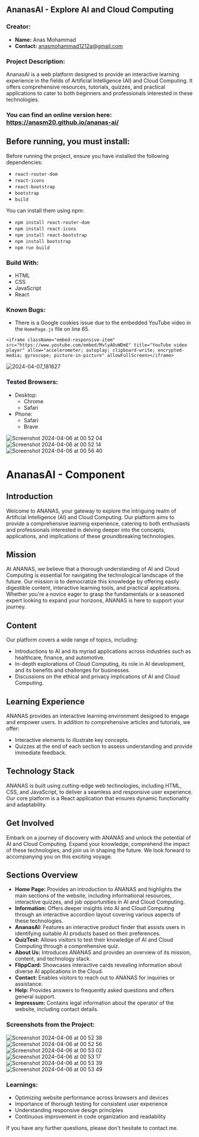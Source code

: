 ## AnanasAI - Explore AI and Cloud Computing

### Creator:
- **Name:** Anas Mohammad
- **Contact:** anasmohammad1212a@gmail.com

### Project Description:
AnanasAI is a web platform designed to provide an interactive learning experience in the fields of Artificial Intelligence (AI) and Cloud Computing. It offers comprehensive resources, tutorials, quizzes, and practical applications to cater to both beginners and professionals interested in these technologies.
### You can find an online version here: https://anasm20.github.io/ananas-ai/

## Before running, you must install:
Before running the project, ensure you have installed the following dependencies:
- `react-router-dom`
- `react-icons`
- `react-bootstrap`
- `bootstrap`
- `build`


You can install them using npm:
- `npm install react-router-dom`
- `npm install react-icons`
- `npm install react-bootstrap`
- `npm install bootstrap`
- `npm run build`


### Build With:
- HTML
- CSS
- JavaScript
- React

### Known Bugs:
- There is a Google cookies issue due to the embedded YouTube video in the `HomePage.js` file on line 65.
  
```
<iframe className="embed-responsive-item" src="https://www.youtube.com/embed/MvlyAOuWDmE" title="YouTube video player" allow="accelerometer; autoplay; clipboard-write; encrypted-media; gyroscope; picture-in-picture" allowFullScreen></iframe>
```
![2024-04-07_181627](https://github.com/anasm20/ananas-ai/assets/112882511/25d881e2-2106-4608-ad6b-87792c7328e2)


### Tested Browsers:
- Desktop:
  - Chrome
  - Safari
- Phone:
  - Safari
  - Brave


![Screenshot 2024-04-06 at 00 52 04](https://github.com/anasm20/ananas/assets/112882511/2f88cf29-8681-4c75-af74-6f63e5d13d27)
![Screenshot 2024-04-06 at 00 52 14](https://github.com/anasm20/ananas/assets/112882511/74acb9d6-4a7c-419e-a8fa-1b8dd2ddde66)
![Screenshot 2024-04-06 at 00 56 40](https://github.com/anasm20/ananas/assets/112882511/1a69d4eb-ce0a-44a7-9819-18d878e1eb30)

# AnanasAI - Component

## Introduction
Welcome to ANANAS, your gateway to explore the intriguing realm of Artificial Intelligence (AI) and Cloud Computing. Our platform aims to provide a comprehensive learning experience, catering to both enthusiasts and professionals interested in delving deeper into the concepts, applications, and implications of these groundbreaking technologies.

## Mission
At ANANAS, we believe that a thorough understanding of AI and Cloud Computing is essential for navigating the technological landscape of the future. Our mission is to democratize this knowledge by offering easily digestible content, interactive learning tools, and practical applications. Whether you're a novice eager to grasp the fundamentals or a seasoned expert looking to expand your horizons, ANANAS is here to support your journey.

## Content
Our platform covers a wide range of topics, including:
- Introductions to AI and its myriad applications across industries such as healthcare, finance, and automotive.
- In-depth explorations of Cloud Computing, its role in AI development, and its benefits and challenges for businesses.
- Discussions on the ethical and privacy implications of AI and Cloud Computing.

## Learning Experience
ANANAS provides an interactive learning environment designed to engage and empower users. In addition to comprehensive articles and tutorials, we offer:
- Interactive elements to illustrate key concepts.
- Quizzes at the end of each section to assess understanding and provide immediate feedback.

## Technology Stack
ANANAS is built using cutting-edge web technologies, including HTML, CSS, and JavaScript, to deliver a seamless and responsive user experience. Our core platform is a React application that ensures dynamic functionality and adaptability.

## Get Involved
Embark on a journey of discovery with ANANAS and unlock the potential of AI and Cloud Computing. Expand your knowledge, comprehend the impact of these technologies, and join us in shaping the future. We look forward to accompanying you on this exciting voyage.

## Sections Overview
- **Home Page:** Provides an introduction to ANANAS and highlights the main sections of the website, including informational resources, interactive quizzes, and job opportunities in AI and Cloud Computing.
- **Information:** Offers deeper insights into AI and Cloud Computing through an interactive accordion layout covering various aspects of these technologies.
- **AnanasAI:** Features an interactive product finder that assists users in identifying suitable AI products based on their preferences.
- **QuizTest:** Allows visitors to test their knowledge of AI and Cloud Computing through a comprehensive quiz.
- **About Us:** Introduces ANANAS and provides an overview of its mission, content, and technology stack.
- **FlippCard:** Showcases interactive cards revealing information about diverse AI applications in the Cloud.
- **Contact:** Enables visitors to reach out to ANANAS for inquiries or assistance.
- **Help:** Provides answers to frequently asked questions and offers general support.
- **Impressum:** Contains legal information about the operator of the website, including contact details.

### Screenshots from the Project:
![Screenshot 2024-04-06 at 00 52 38](https://github.com/anasm20/ananas/assets/112882511/e0e945f8-97ed-4d5f-861c-ad13f84ba69a)
![Screenshot 2024-04-06 at 00 52 56](https://github.com/anasm20/ananas/assets/112882511/4fe56314-34a4-4046-be2d-797c62c4bf08)
![Screenshot 2024-04-06 at 00 53 02](https://github.com/anasm20/ananas/assets/112882511/bbdde320-b953-41fc-8b67-1355daa96103)
![Screenshot 2024-04-06 at 00 53 17](https://github.com/anasm20/ananas/assets/112882511/cb63c4b9-a923-4a31-a452-920566598b0c)
![Screenshot 2024-04-06 at 00 53 39](https://github.com/anasm20/ananas/assets/112882511/8de9f88d-6e38-488f-9e48-64bb7acb9187)
![Screenshot 2024-04-06 at 00 53 49](https://github.com/anasm20/ananas/assets/112882511/3683e7b6-5d47-492a-ae38-fc01b89234c3)



### Learnings:
- Optimizing website performance across browsers and devices
- Importance of thorough testing for consistent user experience
- Understanding responsive design principles
- Continuous improvement in code organization and readability

If you have any further questions, please don't hesitate to contact me.
